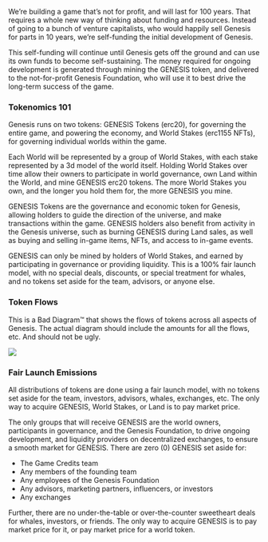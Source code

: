 <p>We’re building a game that’s not for profit, and will last for 100 years. That requires a whole new way of thinking about funding and resources. Instead of going to a bunch of venture capitalists, who would happily sell Genesis for parts in 10 years, we’re self-funding the initial development of Genesis.</p>
<p>This self-funding will continue until Genesis gets off the ground and can use its own funds to become self-sustaining. The money required for ongoing development is generated through mining the GENESIS token, and delivered to the not-for-profit Genesis Foundation, who will use it to best drive the long-term success of the game.</p>

<h3>Tokenomics 101</h3>
<p>Genesis runs on two tokens: GENESIS Tokens (erc20), for governing the entire game, and powering the economy, and World Stakes (erc1155 NFTs), for governing individual worlds within the game.</p>
<p>Each World will be represented by a group of World Stakes, with each stake represented by a 3d model of the world itself. Holding World Stakes over time allow their owners to participate in world governance, own Land within the World, and mine GENESIS erc20 tokens. The more World Stakes you own, and the longer you hold them for, the more GENESIS you mine.</p>
<p>GENESIS Tokens are the governance and economic token for Genesis, allowing holders to guide the direction of the universe, and make transactions within the game. GENESIS holders also benefit from activity in the Genesis universe, such as burning GENESIS during Land sales, as well as buying and selling in-game items, NFTs, and access to in-game events.</p>
<p>GENESIS can only be mined by holders of World Stakes, and earned by participating in governance or providing liquidity. This is a 100% fair launch model, with no special deals, discounts, or special treatment for whales, and no tokens set aside for the team, advisors, or anyone else.</p>

<h3>Token Flows</h3>
<p>This is a Bad Diagram™ that shows the flows of tokens across all aspects of Genesis. The actual diagram should include the amounts for all the flows, etc. And should not be ugly.</p>
<img class="full-image" src={{"assets/images/token_flow_chart.png"|relative_url}} />
<p></p>

<h3>Fair Launch Emissions</h3>
<p>All distributions of tokens are done using a fair launch model, with no tokens set aside for the team, investors, advisors, whales, exchanges, etc. The only way to acquire GENESIS, World Stakes, or Land is to pay market price.</p>
<p>The only groups that will receive GENESIS are the world owners, participants in governance, and the Genesis Foundation, to drive ongoing development, and liquidity providers on decentralized exchanges, to ensure a smooth market for GENESIS. There are zero (0) GENESIS set aside for:</p>
<ul>
<li>The Game Credits team</li>
<li>Any members of the founding team</li>
<li>Any employees of the Genesis Foundation</li>
<li>Any advisors, marketing partners, influencers, or investors</li>
<li>Any exchanges</li>
</ul>
<p>Further, there are no under-the-table or over-the-counter sweetheart deals for whales, investors, or friends. The only way to acquire GENESIS is to pay market price for it, or pay market price for a world token.</p>

